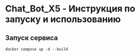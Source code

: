 # Chat_Bot_X5 - Инструкция по запуску и использованию

## Запуск сервиса

   ```
   docker compose up -d --build
   ```
